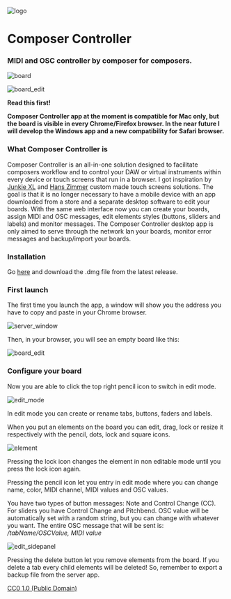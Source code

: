 ![logo](readme_images/icon_readme.png)

# Composer Controller

### MIDI and OSC controller by composer for composers.

![board](readme_images/board.png)


![board_edit](readme_images/board_edit.png)

**Read this first!**

**Composer Controller app at the moment is compatible for Mac only, but the board is visible in every Chrome/Firefox browser. 
In the near future I will develop the Windows app and a new compatibility for Safari browser.**

### What Composer Controller is

Composer Controller is an all-in-one solution designed to facilitate composers workflow and to control your DAW or virtual instruments within every device or touch screens that run in a browser.
I got inspiration by [Junkie XL](https://www.youtube.com/watch?v=RSl_unnPab0``) and [Hans Zimmer](hans-zimmer.jpg) custom made touch screens solutions.
The goal is that it is no longer necessary to have a mobile device with an app downloaded from a store and a separate desktop software to edit your boards. 
With the same web interface now you can create your boards, assign MIDI and OSC messages, edit elements styles (buttons, sliders and labels) and monitor messages. 
The Composer Controller desktop app is only aimed to serve through the network lan your boards, monitor error messages and backup/import your boards. 

### Installation

Go [here](https://github.com/alearcy/composer_controller/releases) and download the .dmg file from the latest release.

### First launch

The first time you launch the app, a window will show you the address you have to copy and paste in your Chrome browser. 

![server_window](readme_images/server.png)

Then, in your browser, you will see an empty board like this:

![board_edit](readme_images/board_empty.png)

### Configure your board

Now you are able to click the top right pencil icon to switch in edit mode.

![edit_mode](readme_images/edit_mode.png)

In edit mode you can create or rename tabs, buttons, faders and labels.

When you put an elements on the board you can edit, drag, lock or resize it respectively with the pencil, dots, lock and square icons.

![element](readme_images/element.png)

Pressing the lock icon changes the element in non editable mode until you press the lock icon again.

Pressing the pencil icon let you entry in edit mode where you can change name, color, MIDI channel, MIDI values and OSC values.

You have two types of button messages: Note and Control Change (CC). For sliders you have Control Change and Pitchbend. 
OSC value will be automatically set with a random string, but you can change with whatever you want. 
The entire OSC message that will be sent is: _/tabName/OSCValue, MIDI value_ 

![edit_sidepanel](readme_images/edit_sidepanel.png)

Pressing the delete button let you remove elements from the board. If you delete a tab every child elements will be deleted! 
So, remember to export a backup file from the server app.



[CC0 1.0 (Public Domain)](LICENSE.md)
